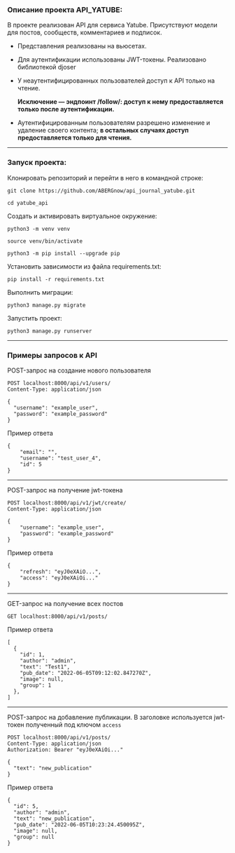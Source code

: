 ### Описание проекта API_YATUBE:


В проекте реализован API для сервиса Yatube.
Присутствуют модели для постов, сообществ, комментариев и подписок.

- Представления реализованы на вьюсетах.
- Для аутентификации использованы JWT-токены. Реализовано библиотекой djoser
- У неаутентифицированных пользователей доступ к API только на чтение.

  __Исключение — эндпоинт /follow/:
  доступ к нему предоставляется только после аутентификации.__
- Аутентифицированным пользователям разрешено изменение и удаление своего контента;
  __в остальных случаях доступ предоставляется только для чтения.__

---

### Запуск проекта:

Клонировать репозиторий и перейти в него в командной строке:

```
git clone https://github.com/ABERGnow/api_journal_yatube.git
```

```
cd yatube_api
```

Cоздать и активировать виртуальное окружение:

```
python3 -m venv venv
```

```
source venv/bin/activate
```

```
python3 -m pip install --upgrade pip
```

Установить зависимости из файла requirements.txt:

```
pip install -r requirements.txt
```

Выполнить миграции:

```
python3 manage.py migrate
```

Запустить проект:

```
python3 manage.py runserver
```
---

### Примеры запросов к API
POST-запрос на создание нового пользователя
```
POST localhost:8000/api/v1/users/
Content-Type: application/json

{
  "username": "example_user",
  "password": "example_password"
}
```
Пример ответа
```
{
    "email": "",
    "username": "test_user_4",
    "id": 5
}
```
---
POST-запрос на получение jwt-токена
```
POST localhost:8000/api/v1/jwt/create/
Content-Type: application/json

{
    "username": "example_user",
    "password": "example_password"
}
```
Пример ответа
```
{
    "refresh": "eyJ0eXAiO...",
    "access": "eyJ0eXAiOi..."
}
```
---
GET-запрос на получение всех постов
```
GET localhost:8000/api/v1/posts/
```
Пример ответа
```
[
  {
    "id": 1,
    "author": "admin",
    "text": "Test1",
    "pub_date": "2022-06-05T09:12:02.847270Z",
    "image": null,
    "group": 1
  },
]
```
---
POST-запрос на добавление публикации. В заголовке используется jwt-токен полученный под ключом ```access```
```
POST localhost:8000/api/v1/posts/
Content-Type: application/json
Authorization: Bearer "eyJ0eXAiOi..."

{
  "text": "new_publication"
}
```
Пример ответа
```
{
  "id": 5,
  "author": "admin",
  "text": "new_publication",
  "pub_date": "2022-06-05T10:23:24.450095Z",
  "image": null,
  "group": null
}
```
